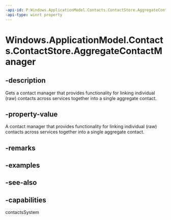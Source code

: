 ```yaml
---
-api-id: P:Windows.ApplicationModel.Contacts.ContactStore.AggregateContactManager
-api-type: winrt property
---
```


<!-- Property syntax
public Windows.ApplicationModel.Contacts.AggregateContactManager AggregateContactManager { get; }
-->

# Windows.ApplicationModel.Contacts.ContactStore.AggregateContactManager

## -description
Gets a contact manager that provides functionality for linking individual (raw) contacts across services together into a single aggregate contact.

## -property-value
A contact manager that provides functionality for linking individual (raw) contacts across services together into a single aggregate contact.

## -remarks

## -examples

## -see-also

## -capabilities
contactsSystem
